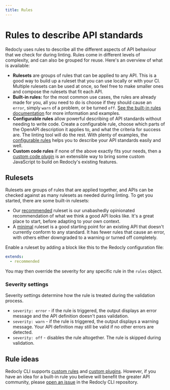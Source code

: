 ```yaml
---
title: Rules
---
```


# Rules to describe API standards

Redocly uses rules to describe all the different aspects of API behaviour that we check for during linting. Rules come in different levels of complexity, and can also be grouped for reuse. Here's an overview of what is available:

* **Rulesets** are groups of rules that can be applied to any API. This is a good way to build up a ruleset that you can use locally or with your CI. Multiple rulesets can be used at once, so feel free to make smaller ones and compose the rulesets that fit each API.
* **Built-in rules:** for the most common use cases, the rules are already made for you, all you need to do is choose if they should cause an `error`, simply `warn` of a problem, or be turned `off`. [See the built-in rules documentation](./rules/builtin-rules.md) for more information and examples.
* **Configurable rules** allow powerful describing of API standards without needing to write code. Create a configurable rule, choose which parts of the OpenAPI description it applies to, and what the criteria for success are. The linting tool will do the rest. With plenty of examples, the [configurable rules](./rules/configurable-rules.md) helps you to describe your API standards easily and well.
* **Custom code rules** if none of the above exactly fits your needs, then a [custom code plugin](./custom-plugins.md) is an extensible way to bring some custom JavaScript to build on Redocly's existing features.

## Rulesets

Rulesets are groups of rules that are applied together, and APIs can be checked against as many rulesets as needed during linting. To get you started, there are some built-in rulesets:

- Our [recommended](./rules/recommended.md) ruleset is our unabashedly opinionated recommendation of what we think a good API looks like. It's a great place to start, before adapting to your own context.
- A [minimal](./rules/minimal.md) ruleset is a good starting point for an existing API that doesn't currently conform to any standard. It has fewer rules that cause an error, with others either downgraded to a warning or turned off completely.

Enable a ruleset by adding a block like this to the Redocly configuration file:

```yaml
extends:
  - recommended
```

You may then override the severity for any specific rule in the `rules` object.

### Severity settings

Severity settings determine how the rule is treated during the validation process.

- `severity: error` - if the rule is triggered, the output displays an error message and the API definition doesn't pass validation.
- `severity: warn` - if the rule is triggered, the output displays a warning message. Your API definition may still be valid if no other errors are detected.
- `severity: off` - disables the rule altogether. The rule is skipped during validation.


## Rule ideas

Redocly CLI supports [custom rules](./rules/custom-rules.md) and [custom plugins](./resources/custom-plugins.md).
However, if you have an idea for a built-in rule you believe will benefit the greater API community, please [open an issue](https://github.com/Redocly/redocly-cli/issues/new) in the Redocly CLI repository.
